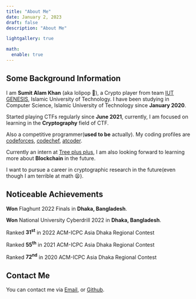 ```yaml
---
title: "About Me"
date: January 2, 2023
draft: false
description: "About Me"

lightgallery: true

math:
  enable: true
---
```


## Some Background Information

I am **Sumit Alam Khan** (aka lolipop 🍭), a Crypto player from team [IUT GENESIS](https://ctftime.org/team/175924), Islamic University of Technology. I have been studying in Computer Science, Islamic University of Technology since **January 2020**. 

Started playing CTFs regularly since **June 2021**, currently, I am focused on learning in the **Cryptography** field of CTF.

Also a competitive programmer(**used to be** actually). My coding profiles are [codeforces](https://codeforces.com/profile/sad_panda), [codechef](https://www.codechef.com/users/sumitalamkhan), [atcoder](https://atcoder.jp/users/iloveSNP).

Currently an intern at [Tree plus plus](http://treepp.org), I am also looking forward to learning more about **Blockchain** in the future.

I want to pursue a career in cryptographic research in the future(even though I am terrible at math 😫).

## Noticeable Achievements

**Won** Flaghunt 2022 Finals in **Dhaka, Bangladesh**.

**Won** National University Cyberdrill 2022 in **Dhaka, Bangladesh**.

Ranked **31<sup>st</sup>** in 2022 ACM-ICPC Asia Dhaka Regional Contest

Ranked **55<sup>th</sup>** in 2021 ACM-ICPC Asia Dhaka Regional Contest

Ranked **72<sup>nd</sup>** in 2020 ACM-ICPC Asia Dhaka Regional Contest

## Contact Me

You can contact me via [Email](mailto:sumitalam@iut-dhaka.edu), or [Github](https://github.com/Tsumiiiiiiii).
